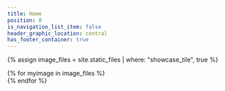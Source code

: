 ```yaml
---
title: Home
position: 0
is_navigation_list_item: false
header_graphic_location: central
has_footer_container: true
---
```

{% assign image_files = site.static_files | where: "showcase_tile", true %}
<div class="content_container-showcase_wrapper">
	{% for myimage in image_files %}
		<div class="showcase_wrapper-showcase_tile" style="background-image: url({{ myimage.path }})">
	{% endfor %}
</div>
